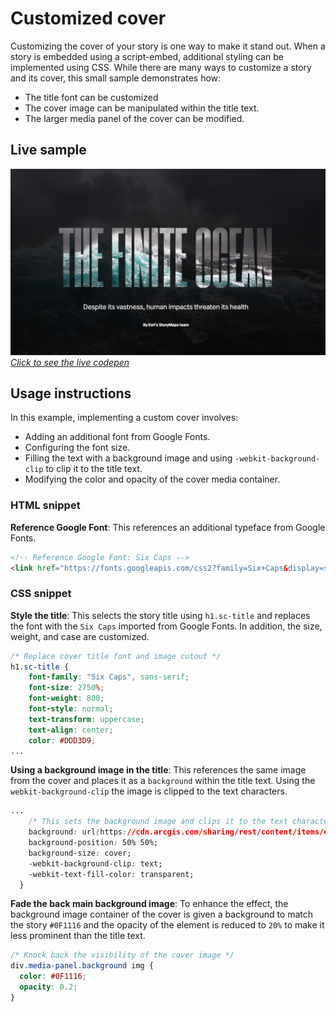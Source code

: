 # Customized cover
Customizing the cover of your story is one way to make it stand out. When a story is embedded using a script-embed, additional styling can be implemented using CSS. While there are many ways to customize a story and its cover, this small sample demonstrates how:
- The title font can be customized
- The cover image can be manipulated within the title text.
- The larger media panel of the cover can be modified.

## Live sample
[![Custom cover sample codepen](./assets/sample_custom_cover.jpg "Custom cover sample codepen")](https://codepen.io/Warren-Davison/pen/MWNegKp)*[Click to see the live codepen](https://codepen.io/Warren-Davison/pen/MWNegKp)*

## Usage instructions
In this example, implementing a custom cover involves:
- Adding an additional font from Google Fonts.
- Configuring the font size.
- Filling the text with a background image and using `-webkit-background-clip` to clip it to the title text.
- Modifying the color and opacity of the cover media container.

### HTML snippet
**Reference Google Font**: This references an additional typeface from Google Fonts.
```html
<!-- Reference Google Font: Six Caps -->
<link href="https://fonts.googleapis.com/css2?family=Six+Caps&display=swap" rel="stylesheet">
```

### CSS snippet
**Style the title**: This selects the story title using `h1.sc-title` and replaces the font with the `Six Caps` imported from Google Fonts. In addition, the size, weight, and case are customized.

```css
/* Replace cover title font and image cutout */
h1.sc-title {
    font-family: "Six Caps", sans-serif;
    font-size: 2750%;
    font-weight: 800;
    font-style: normal;
    text-transform: uppercase;
    text-align: center;
    color: #DDD3D9;
...
```
**Using a background image in the title**: This references the same image from the cover and places it as a `background` within the title text. Using the `webkit-background-clip` the image is clipped to the text characters.
```css
...
    /* This sets the background image and clips it to the text characters */
    background: url(https://cdn.arcgis.com/sharing/rest/content/items/e857e2e8b0f34597999077a04dba4350/resources/C1VCMdFCo1WDwDyUI1NX0.jpeg) no-repeat;
    background-position: 50% 50%;
    background-size: cover;
    -webkit-background-clip: text;
    -webkit-text-fill-color: transparent;
  }
```
**Fade the back main background image**: To enhance the effect, the background image container of the cover is given a background to match the story `#0F1116` and the opacity of the element is reduced to `20%` to make it less prominent than the title text.
```css
/* Knock back the visibility of the cover image */
div.media-panel.background img {
  color: #0F1116;
  opacity: 0.2;
}
```